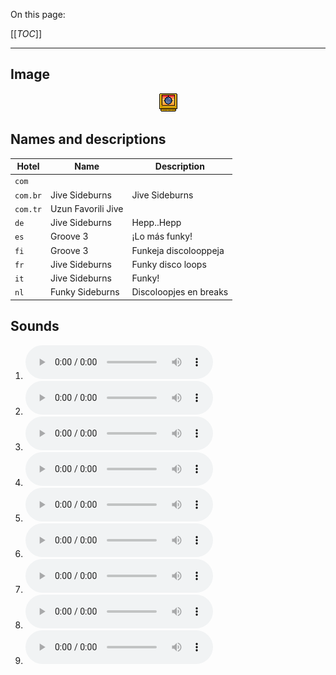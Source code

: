 On this page:

[[_TOC_]]

---

## Image

<div align="center">

![sound_set_17](../uploads/imgs/17.gif)

</div>

## Names and descriptions

| Hotel | Name | Description |
|-|-|-|
| `com` |  |  |
| `com.br` | Jive Sideburns | Jive Sideburns |
| `com.tr` | Uzun Favorili Jive |  |
| `de` | Jive Sideburns | Hepp..Hepp |
| `es` | Groove 3 | ¡Lo más funky! |
| `fi` | Groove 3 | Funkeja discolooppeja |
| `fr` | Jive Sideburns | Funky disco loops |
| `it` | Jive Sideburns | Funky! |
| `nl` | Funky Sideburns | Discoloopjes en breaks |

## Sounds

1. ![Sample 145](../uploads/sounds/sound_machine_sample_145.mp3)
1. ![Sample 146](../uploads/sounds/sound_machine_sample_146.mp3)
1. ![Sample 147](../uploads/sounds/sound_machine_sample_147.mp3)
1. ![Sample 148](../uploads/sounds/sound_machine_sample_148.mp3)
1. ![Sample 149](../uploads/sounds/sound_machine_sample_149.mp3)
1. ![Sample 150](../uploads/sounds/sound_machine_sample_150.mp3)
1. ![Sample 151](../uploads/sounds/sound_machine_sample_151.mp3)
1. ![Sample 152](../uploads/sounds/sound_machine_sample_152.mp3)
1. ![Sample 153](../uploads/sounds/sound_machine_sample_153.mp3)